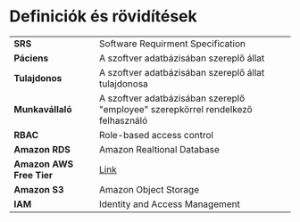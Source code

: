 # Definiciók és rövidítések

|                          |                                                                                                                                                                                                                                               |
|--------------------------|-----------------------------------------------------------------------------------------------------------------------------------------------------------------------------------------------------------------------------------------------|
| **SRS**                  | Software Requirment Specification                                                                                                                                                                                                             |
| **Páciens**              | A szoftver adatbázisában szereplő állat                                                                                                                                                                                                       |
| **Tulajdonos**           | A szoftver adatbázisában szereplő állat tulajdonosa                                                                                                                                                                                           |
| **Munkavállaló**         | A szoftver adatbázisában szereplő "employee" szerepkörrel rendelkező felhasználó                                                                                                                                                              |
| **RBAC**                 | Role-based access control                                                                                                                                                                                                                     |
| **Amazon RDS**           | Amazon Realtional Database                                                                                                                                                                                                                    |
| **Amazon AWS Free Tier** | [Link](https://aws.amazon.com/free/?all-free-tier.sort-by=item.additionalFields.SortRank&all-free-tier.sort-order=asc&awsf.Free%20Tier%20Types=tier%2312monthsfree%7Ctier%23always-free&awsf.Free%20Tier%20Categories=categories%23databases) |
| **Amazon S3**            | Amazon Object Storage                                                                                                                                                                                                                         |
| **IAM**                  | Identity and Access Management                                                                                                                                                                                                                |